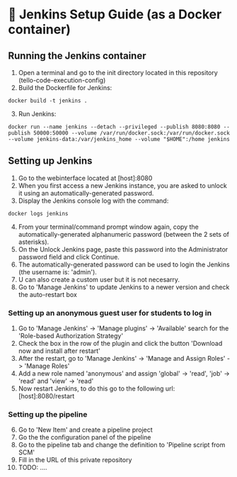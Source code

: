 # :floppy_disk: Jenkins Setup Guide (as a Docker container)

## Running the Jenkins container

1. Open a terminal and go to the init directory located in this repository (tello-code-execution-config)
2. Build the Dockerfile for Jenkins:
```
docker build -t jenkins .
```
3. Run Jenkins:
```
docker run --name jenkins --detach --privileged --publish 8080:8080 --publish 50000:50000 --volume /var/run/docker.sock:/var/run/docker.sock --volume jenkins-data:/var/jenkins_home --volume "$HOME":/home jenkins
```

## Setting up Jenkins

1. Go to the webinterface located at [host]:8080
2. When you first access a new Jenkins instance, you are asked to unlock it using an automatically-generated password.
3. Display the Jenkins console log with the command:
```
docker logs jenkins
```
4. From your terminal/command prompt window again, copy the automatically-generated alphanumeric password (between the 2 sets of asterisks).
5. On the Unlock Jenkins page, paste this password into the Administrator password field and click Continue.
6. The automatically-generated password can be used to login the Jenkins (the username is: 'admin').
7. U can also create a custom user but it is not necesarry.
8. Go to 'Manage Jenkins' to update Jenkins to a newer version and check the auto-restart box

### Setting up an anonymous guest user for students to log in

1. Go to 'Manage Jenkins' -> 'Manage plugins' -> 'Available' search for the 'Role-based Authorization Strategy'
2. Check the box in the row of the plugin and click the button 'Download now and install after restart'
3. After the restart, go to 'Manage Jenkins' -> 'Manage and Assign Roles' -> 'Manage Roles'
4. Add a new role named 'anonymous' and assign 'global' -> 'read', 'job' -> 'read' and 'view' -> 'read'
5. Now restart Jenkins, to do this go to the following url: [host]:8080/restart

### Setting up the pipeline

6. Go to 'New Item' and create a pipeline project
7. Go the the configuration panel of the pipeline
8. Go to the pipeline tab and change the definition to 'Pipeline script from SCM'
9. Fill in the URL of this private repository
10. TODO: ....

